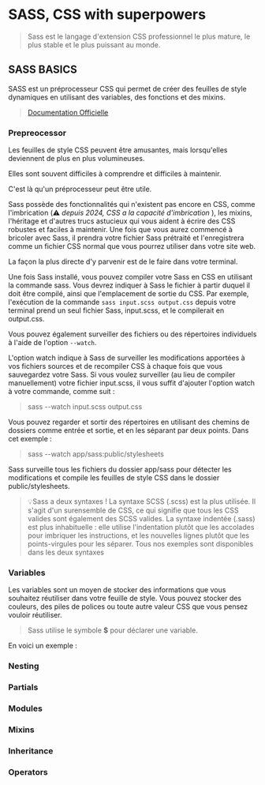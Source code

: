 # SASS, CSS with superpowers

> Sass est le langage d'extension CSS professionnel le plus mature, le plus stable et le plus puissant au monde.

## SASS BASICS

SASS est un préprocesseur CSS qui permet de créer des feuilles de style dynamiques en utilisant des variables, des fonctions et des mixins.

> [Documentation Officielle](https://sass-lang.com/)

### Prepreocessor

Les feuilles de style CSS peuvent être amusantes, mais lorsqu'elles deviennent de plus en plus volumineuses. 

Elles sont souvent difficiles à comprendre et difficiles à maintenir.

C'est là qu'un préprocesseur peut être utile. 

Sass possède des fonctionnalités qui n'existent pas encore en CSS, comme l'imbrication (⚠️ *depuis 2024, CSS a la capacité d'imbrication* ), les mixins, l'héritage et d'autres trucs astucieux qui vous aident à écrire des CSS robustes et faciles à maintenir. Une fois que vous aurez commencé à bricoler avec Sass, il prendra votre fichier Sass prétraité et l'enregistrera comme un fichier CSS normal que vous pourrez utiliser dans votre site web.

La façon la plus directe d'y parvenir est de le faire dans votre terminal. 

Une fois Sass installé, vous pouvez compiler votre Sass en CSS en utilisant la commande sass. Vous devrez indiquer à Sass le fichier à partir duquel il doit être compilé, ainsi que l'emplacement de sortie du CSS.
Par exemple, l'exécution de la commande `sass input.scss output.css` depuis votre terminal prend un seul fichier Sass, input.scss, et le compilerait en output.css.

Vous pouvez également surveiller des fichiers ou des répertoires individuels à l'aide de l'option `--watch`.

L'option watch indique à Sass de surveiller les modifications apportées à vos fichiers sources et de recompiler CSS à chaque fois que vous sauvegardez votre Sass. Si vous voulez surveiller (au lieu de compiler manuellement) votre fichier input.scss, il vous suffit d'ajouter l'option watch à votre commande, comme suit :

> sass --watch input.scss output.css

Vous pouvez regarder et sortir des répertoires en utilisant des chemins de dossiers comme entrée et sortie, et en les séparant par deux points. Dans cet exemple :

> sass --watch app/sass:public/stylesheets

Sass surveille tous les fichiers du dossier app/sass pour détecter les modifications et compile les feuilles de style CSS dans le dossier public/stylesheets.

> 💡Sass a deux syntaxes !
> La syntaxe SCSS (.scss) est la plus utilisée. Il s'agit d'un surensemble de CSS, ce qui signifie que tous les CSS valides sont également des SCSS valides. 
> La syntaxe indentée (.sass) est plus inhabituelle : elle utilise l'indentation plutôt que les accolades pour imbriquer les instructions, et les nouvelles lignes plutôt que les points-virgules pour les séparer. Tous nos exemples sont disponibles dans les deux syntaxes

### Variables

Les variables sont un moyen de stocker des informations que vous souhaitez réutiliser dans votre feuille de style. 
Vous pouvez stocker des couleurs, des piles de polices ou toute autre valeur CSS que vous pensez vouloir réutiliser. 
> Sass utilise le symbole **$** pour déclarer une variable. 

En voici un exemple :



### Nesting

### Partials

### Modules

### Mixins

### Inheritance

### Operators


